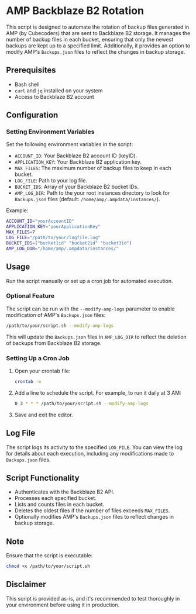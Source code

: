 # AMP Backblaze B2 Rotation

This script is designed to automate the rotation of backup files generated in AMP (by Cubecoders) that are sent to Backblaze B2 storage. It manages the number of backup files in each bucket, ensuring that only the newest backups are kept up to a specified limit. Additionally, it provides an option to modify AMP's `Backups.json` files to reflect the changes in backup storage.

## Prerequisites

- Bash shell
- `curl` and `jq` installed on your system
- Access to Backblaze B2 account

## Configuration

### Setting Environment Variables

Set the following environment variables in the script:

- `ACCOUNT_ID`: Your Backblaze B2 account ID (keyID).
- `APPLICATION_KEY`: Your Backblaze B2 application key.
- `MAX_FILES`: The maximum number of backup files to keep in each bucket.
- `LOG_FILE`: Path to your log file.
- `BUCKET_IDS`: Array of your Backblaze B2 bucket IDs.
- `AMP_LOG_DIR`: Path to the your root instances directory to look for `Backups.json` files (default: `/home/amp/.ampdata/instances/`).

Example:
```bash
ACCOUNT_ID="yourAccountID"
APPLICATION_KEY="yourApplicationKey"
MAX_FILES=7
LOG_FILE="/path/to/your/logfile.log"
BUCKET_IDS=("bucket1id" "bucket2id" "bucket3id")
AMP_LOG_DIR="/home/amp/.ampdata/instances/"
```

## Usage

Run the script manually or set up a cron job for automated execution.

### Optional Feature

The script can be run with the `--modify-amp-logs` parameter to enable modification of AMP's `Backups.json` files:

```bash
/path/to/your/script.sh --modify-amp-logs
```

This will update the `Backups.json` files in `AMP_LOG_DIR` to reflect the deletion of backups from Backblaze B2 storage.

### Setting Up a Cron Job

1. Open your crontab file:
   ```bash
   crontab -e
   ```
2. Add a line to schedule the script. For example, to run it daily at 3 AM:
   ```bash
   0 3 * * * /path/to/your/script.sh --modify-amp-logs
   ```
3. Save and exit the editor.

## Log File

The script logs its activity to the specified `LOG_FILE`. You can view the log for details about each execution, including any modifications made to `Backups.json` files.

## Script Functionality

- Authenticates with the Backblaze B2 API.
- Processes each specified bucket.
- Lists and counts files in each bucket.
- Deletes the oldest files if the number of files exceeds `MAX_FILES`.
- Optionally modifies AMP's `Backups.json` files to reflect changes in backup storage.

## Note

Ensure that the script is executable:
```bash
chmod +x /path/to/your/script.sh
```

## Disclaimer

This script is provided as-is, and it's recommended to test thoroughly in your environment before using it in production.
